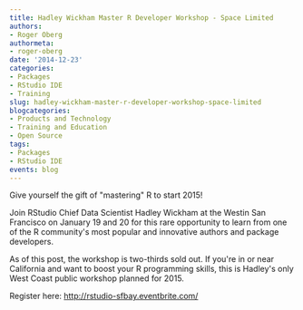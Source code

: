 ```yaml
---
title: Hadley Wickham Master R Developer Workshop - Space Limited
authors:
- Roger Oberg
authormeta: 
- roger-oberg
date: '2014-12-23'
categories:
- Packages
- RStudio IDE
- Training
slug: hadley-wickham-master-r-developer-workshop-space-limited
blogcategories:
- Products and Technology
- Training and Education
- Open Source
tags:
- Packages
- RStudio IDE
events: blog
---
```



Give yourself the gift of "mastering" R to start 2015!

Join RStudio Chief Data Scientist Hadley Wickham at the Westin San Francisco on January 19 and 20 for this rare opportunity to learn from one of the R community's most popular and innovative authors and package developers.

As of this post, the workshop is two-thirds sold out. If you're in or near California and want to boost your R programming skills, this is Hadley's only West Coast public workshop planned for 2015.

Register here: http://rstudio-sfbay.eventbrite.com/

